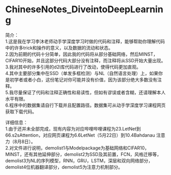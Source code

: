# ChineseNotes_DiveintoDeepLearning
简介：\
1.这是我在学习李沐老师动手学深度学习时做的代码和注释，能够帮助你理解代码中的许多trick和操作的意义，以及数据的流动和状态。\
2.因为前期的代码十分简单，因此我的代码将从部分基础网络，然后MINST，CIFAR10开始，并且这部分代码大部分没有注释，而注释将从SSD开始大量出现。\
3.我对其中的许多引用的d2l库代码进行了改动，使得代码更加直观。\
4.其中主要部分集中在SSD（单发多框检测）与NL（自然语言处理）上，如果你是初学者或者小白，这份笔记对你可能并没有价值，因为该部分绝大多数没有注释。\
5.我尽量保证了代码和注释正确性和易读性，但如有谬误或者含糊，还请理解本人水平有限。\
6.程序中的数据集请自行下载并且配置路径。数据集可从动手学深度学习课程网页获取下载代码。

详细信息：\
1.由于还并未全部完成，现有内容为对应哔哩哔哩课程为23.LetNet到66.s2sAttention，对应网页课程为6.6LetNet（5月22日）到10.4Bahdanau 注意力（8月8日）。\
2.对文件进行说明，demolist1与Modelpackage为基础网络和CIFAR10，MINST，还有其他延伸部分，demolist2为SSD及其前置，FCN，风格迁移等，demolist3为NL的序列模型，RNN，GRU，LSTM，深层和双向网络部分，demolist4位机器翻译部分，demolist5为注意力机制部分。


